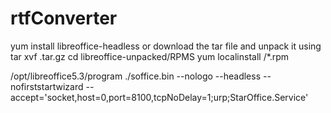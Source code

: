 # rtfConverter

yum install libreoffice-headless
or
download the tar file and unpack it using tar xvf .tar.gz
cd libreoffice-unpacked/RPMS
yum localinstall /*.rpm

/opt/libreoffice5.3/program
./soffice.bin --nologo --headless --nofirststartwizard --accept='socket,host=0,port=8100,tcpNoDelay=1;urp;StarOffice.Service'
